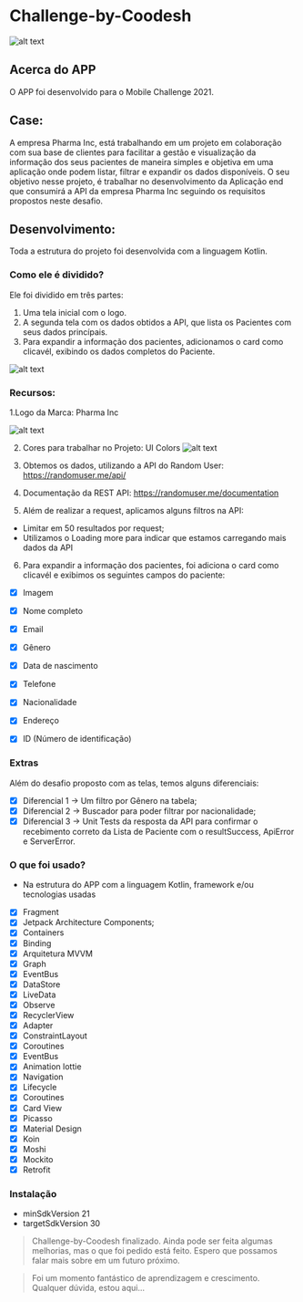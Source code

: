# Challenge-by-Coodesh
![alt text](https://coodesh.com/_next/image?url=%2Fimages%2Fsvg%2Flogos%2Flogo.svg&w=256&q=75)



## **Acerca do APP**

O APP foi desenvolvido para o Mobile Challenge 2021.


## __Case__:
A empresa Pharma Inc, está trabalhando em um projeto em colaboração com sua base de clientes para facilitar a gestão e visualização da informação dos seus pacientes de maneira simples e objetiva em uma aplicação onde podem listar, filtrar e expandir os dados disponíveis.
O seu objetivo nesse projeto, é trabalhar no desenvolvimento da Aplicação end que consumirá a API da empresa Pharma Inc seguindo os requisitos propostos neste desafio.

## __Desenvolvimento__:

Toda a estrutura do projeto foi desenvolvida com a linguagem Kotlin.

### Como ele é dividido?

Ele foi dividido em três partes:
1. Uma tela inicial com o logo.
2. A segunda tela com os dados obtidos a API, que lista os Pacientes com seus dados princípais.
3. Para expandir a informação dos pacientes, adicionamos o card como clicavél, exibindo os dados completos do Paciente.

![alt text](https://lab.coodesh.com/public-challenges/mobile-challenge-2021/-/raw/master/assets/screens.png)

### Recursos:

1.Logo da Marca: Pharma Inc

![alt text](https://lab.coodesh.com/public-challenges/mobile-challenge-2021/-/raw/master/assets/logo.png)

2. Cores para trabalhar no Projeto: UI Colors
![alt text](https://lab.coodesh.com/public-challenges/mobile-challenge-2021/-/raw/master/assets/colors.png)

3. Obtemos os dados, utilizando a API do Random User: https://randomuser.me/api/

4. Documentação da REST API: https://randomuser.me/documentation

5. Além de realizar a request, aplicamos alguns filtros na API:
* Limitar em 50 resultados por request;
* Utilizamos o Loading more para indicar que estamos carregando mais dados da API

6. Para expandir a informação dos pacientes, foi adiciona o card como clicavél e exibimos os seguintes campos do paciente:
- [x] Imagem
- [x] Nome completo
- [x] Email
- [x] Gênero
- [x] Data de nascimento
- [x] Telefone
- [x] Nacionalidade
- [x] Endereço
- [x] ID (Número de identificação)


### Extras
Além do desafio proposto com as telas, temos alguns diferenciais:
- [x] Diferencial 1 -> Um filtro por Gênero na tabela;
- [x] Diferencial 2 -> Buscador para poder filtrar por nacionalidade;
- [x] Diferencial 3 -> Unit Tests da resposta da API para confirmar o recebimento correto da Lista de Paciente com o resultSuccess, ApiError e ServerError.  

### O que foi usado?

* Na estrutura do APP com a linguagem Kotlin, framework e/ou tecnologias usadas
- [x] Fragment
- [x] Jetpack Architecture Components;
- [x] Containers
- [x] Binding
- [x] Arquitetura MVVM
- [x] Graph
- [x] EventBus
- [x] DataStore
- [x] LiveData
- [x] Observe
- [x] RecyclerView
- [x] Adapter
- [x] ConstraintLayout
- [x] Coroutines
- [x] EventBus
- [x] Animation lottie
- [x] Navigation
- [x] Lifecycle
- [x] Coroutines
- [x] Card View
- [x] Picasso
- [x] Material Design
- [x] Koin
- [x] Moshi
- [x] Mockito
- [x] Retrofit

### Instalação
- minSdkVersion 21
- targetSdkVersion 30

> Challenge-by-Coodesh finalizado.
> Ainda pode ser feita algumas melhorias, mas o que foi pedido está feito.
> Espero que possamos falar mais sobre em um futuro próximo.

> Foi um momento fantástico de aprendizagem e crescimento.
> Qualquer dúvida, estou aqui...
